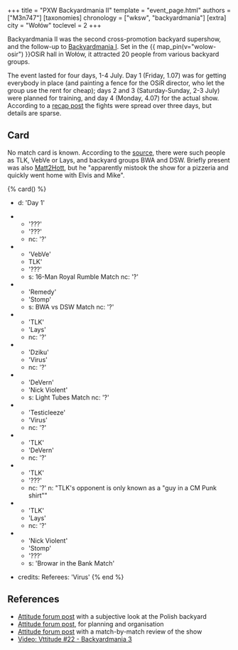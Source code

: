 +++
title = "PXW Backyardmania II"
template = "event_page.html"
authors = ["M3n747"]
[taxonomies]
chronology = ["wksw", "backyardmania"]
[extra]
city = "Wołów"
toclevel = 2
+++

Backyardmania II was the second cross-promotion backyard supershow, and the follow-up to [Backyardmania I](@/e/wksw/2010-07-11-none-backyardmania-1.md). Set in the {{ map_pin(v="wolow-osir") }}OSiR hall in Wołów, it attracted 20 people from various backyard groups.

The event lasted for four days, 1-4 July. Day 1 (Friday, 1.07) was for getting everybody in place (and painting a fence for the OSiR director, who let the group use the rent for cheap); days 2 and 3 (Saturday-Sunday, 2-3 July) were planned for training, and day 4 (Monday, 4.07) for the actual show. According to a [recap post][podsumowanie] the fights were spread over three days, but details are sparse.

## Card

No match card is known. According to the [source][atti], there were such people as TLK, VebVe or Lays, and backyard groups BWA and DSW. Briefly present was also [Matt2Hott](@/w/matt2hot.md), but he "apparently mistook the show for a pizzeria and quickly went home with Elvis and Mike".

{% card() %}
- d: 'Day 1'
- - '???'
  - '???'
  - nc: '?'
- - 'VebVe'
  - TLK'
  - '???'
  - s: 16-Man Royal Rumble Match
    nc: '?'
- - 'Remedy'
  - 'Stomp'
  - s: BWA vs DSW Match
    nc: '?'
- - 'TLK'
  - 'Lays'
  - nc: '?'
- - 'Dziku'
  - 'Virus'
  - nc: '?'
- - 'DeVern'
  - 'Nick Violent'
  - s: Light Tubes Match
    nc: '?'
- - 'Testicleeze'
  - 'Virus'
  - nc: '?'
- - 'TLK'
  - 'DeVern'
  - nc: '?'
- - 'TLK'
  - '???'
  - nc: '?'
    n: "TLK's opponent is only known as a &quot;guy in a CM Punk shirt&quot;"
- - 'TLK'
  - 'Lays'
  - nc: '?'
- - 'Nick Violent'
  - 'Stomp'
  - '???'
  - s: 'Browar in the Bank Match'

- credits:
    Referees: 'Virus'
{% end %}

## References

* [Attitude forum post][atti] with a subjective look at the Polish backyard
* [Attitude forum post](https://forum.wrestling.pl/topic/25023-backyardmania-2/#comment-234308), for planning and organisation
* [Attitude forum post][podsumowanie] with a match-by-match review of the show
* [Video: Vttitude #22 - Backyardmania 3](https://www.youtube.com/watch?v=wrp72bHhXOc)

[atti]: https://forum.wrestling.pl/topic/28501-dok%C4%85d-zmierzasz-backyardzie/#comment-272796
[podsumowanie]: https://forum.wrestling.pl/topic/27379-backyardmania-ii/#comment-259789
